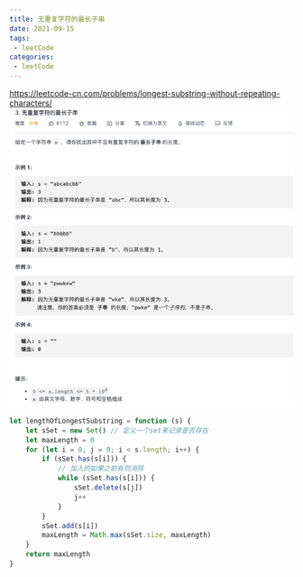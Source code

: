 ```yaml
---
title: 无重复字符的最长子串
date: 2021-09-15
tags:
 - leetCode
categories:
 - leetCode
---
```

<https://leetcode-cn.com/problems/longest-substring-without-repeating-characters/>
![无重复字符的最长子串](./img/3.jpg)

```js
let lengthOfLongestSubstring = function (s) {
    let sSet = new Set() // 定义一个set来记录是否存在
    let maxLength = 0
    for (let i = 0, j = 0; i < s.length; i++) {
        if (sSet.has(s[i])) {
            // 加入的如果之前有则消除
            while (sSet.has(s[i])) {
                sSet.delete(s[j])
                j++
            }
        }
        sSet.add(s[i])
        maxLength = Math.max(sSet.size, maxLength)
    }
    return maxLength
}
```